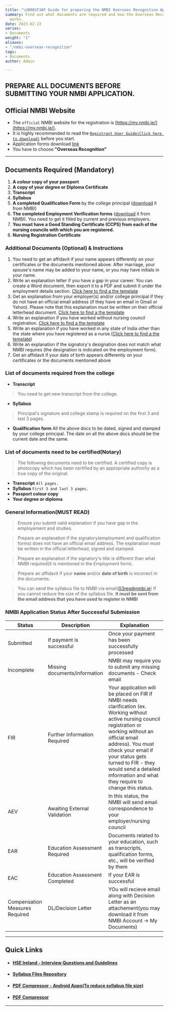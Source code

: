 ```yaml
---
title: "\U0001F3AF Guide for preparing the NMBI Overseas Recognition Application"
summary: Find out what documents are required and how the Overseas Recognition process
  works.
date: 2023-02-23
series:
- Documents
weight: "1"
aliases:
- "/nmbi-overseas-recognition"
tags:
- Documents
author: Admin

---
```

## PREPARE ALL DOCUMENTS BEFORE SUBMITTING YOUR NMBI APPLICATION.

## Official NMBI Website

* The `official` NMBI website for the registration is  [https://my.nmbi.ie/](https://my.nmbi.ie/).
* It is highly recommended to read the [`Registrant User Guide(Click here to download)`](https://www.nmbi.ie/NMBI/media/NMBI/Registrant_User_Guide.pdf?ext=.pdf) before you start.
* Application forms download [link](https://www.nmbi.ie/Registration/Application-Forms)
* You have to choose **"Overseas Recognition"**

***

## Documents Required (Mandatory)

1. **A _colour_ copy of your passport**
2. **A copy of your degree or Diploma Certificate**
3. **Transcript**
4. **Syllabus**
5. **A completed Qualification Form** by the college principal ([download](https://www.nmbi.ie/NMBI/media/NMBI/Qualification-Form.pdf?ext=.pdf) it from NMBI)
6. **The completed Employment Verification forms** ([download](https://www.nmbi.ie/NMBI/media/NMBI/Employment-Form.pdf?ext=.pdf) it from NMBI). You need to get it filled by current and previous employers.
7. **You must have a Good Standing Certificate (CCPS) from each of the nursing councils with which you are registered.**
8. **Nursing Registration Certificate**

### Additional Documents (Optional) & Instructions

1. You need to get an affidavit if your name appears differently on your certificates or the documents mentioned above. After marriage, your spouse's name may be added to your name, or you may have initials in your name.
2. Write an explanation letter if you have a gap in your career. You can create a Word document, then export it to a PDF and submit it under the employment details section. [Click here to find a the template](https://nmbi.netlify.app/posts/nmbi/nmbi-explanation-gap/)
3. Get an explanation from your employer(s) and/or college principal if they do not have an official email address (if they have an email in Gmail or Yahoo). Please note that this explanation must be written on their official letterhead document. [Click here to find a the template](https://nmbi.netlify.app/tags/explanation-email/)
4. Write an explanation if you have worked without nursing council registration. [Click here to find a the template](https://nmbi.netlify.app/posts/nmbi/nmbi-explanation-worked-during-overseas-nc-reg/)
5. Write an explanation if you have worked in any state of India other than the state where you have registered as a nurse.([Click here to find a the template](https://nmbi.netlify.app/posts/nmbi/nmbi-explanation-work-without-nursing-council-reg/))
6. Write an explanation if the signatory's designation does not match what NMBI requires (the designation is indicated on the employment form).
7. Get an affidavit if your date of birth appears differently on your certificates or the documents mentioned above

### List of documents required from the college

* **Transcript**

> You need to get new transcript from the college.

* **Syllabus**

> Principal's signature and college stamp is required on the first 3 and last 3 pages.

* **Qualification form** All the above docs to be dated, signed and stamped by your college principal. The date on all the above docs should be the current date and the same.

### List of documents need to be certified(Notary)

> The following documents need to be certified. A certified copy is photocopy which has been certified by an appropriate authority as a true copy of the original.

* **Transcript**
  `All pages.`
* **Syllabus**
  `First 3 and last 3 pages.`
* **Passport colour copy**
* **Your degree or diploma**

### General Information(MUST READ)

> Ensure you submit valid explanation if you have gap in the employement and studies.

> Prepare an explanation if the signatory(employment and qualification forms) does not have an official email address. The explanation must be written in the official letterhead, signed and stamped.

> Prepare an explanation if the signatory's title is different than what NMBI required(it is mentioned in the Employment form).

> Prepare an affidavit if your **name** and/or **date of birth** is incorrect in the documents.

> You can send the syllabus file to NMBI via email(G3reg@nmbi.ie) If you cannot reduce the size of the syllabus file. **It must be sent from the email address that you have used to register in NMBI**

### NMBI Application Status After Successful Submission

| Status | Description | Explanation |
| --- | --- | --- |
| Submitted | If payment is successful | Once your payment has been successfully processed |
| Incomplete | Missing documents/information | NMBI may require you to submit any missing documents - Check email |
| FIR | Further Information Required | Your application will be placed on FIR if NMBI needs clarification (ex. Working without active nursing council registration or working without an official email address). You must check your email if your status gets turned to FIR - they would send a detailed information and what they require to change this status. |
| AEV | Awaiting External Validation | In this status, the NMBI will send email correspondence to your employer/nursing council |
| EAR | Education Assessment Required | Documents related to your education, such as transcripts, qualification forms, etc., will be verified by them |
| EAC | Education Assessment Completed | If your EAR is successful |
| Compensation Measures Required | DL/Decision Letter | YOu will recieve email along with Decision Letter as an attachement(you may download it from NMBI Account -> My Documents) |

***

## Quick Links

* #### [HSE Ireland - Interview Questions and Guidelines](https://drive.google.com/drive/folders/1RRz2WhMHRJE6w8uke0xy2PC8i3_sbea9?usp=sharing)
* #### [Syllabus Files Repository](https://drive.google.com/drive/folders/16f03fDR0bL1QGvynEzG0mgY0TNy-V6S8?usp=sharing)
* #### [PDF Compressor  - Android Apps(To reduce syllabus file size)](https://play.google.com/store/apps/collection/cluster?clp=ggEQCg5wZGYgY29tcHJlc3Nvcg%3D%3D:S:ANO1ljJr2MM&gsr=ChOCARAKDnBkZiBjb21wcmVzc29y:S:ANO1ljIQAHI)
* #### [PDF Compressor ](https://avepdf.com/hyper-compress-pdf)


***